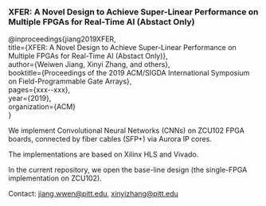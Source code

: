 ### XFER: A Novel Design to Achieve Super-Linear Performance on Multiple FPGAs for Real-Time AI (Abstact Only)

@inproceedings{jiang2019XFER,  
  title={XFER: A Novel Design to Achieve Super-Linear Performance on Multiple FPGAs for Real-Time AI (Abstact Only)},  
  author={Weiwen Jiang, Xinyi Zhang, and others},  
  booktitle={Proceedings of the 2019 ACM/SIGDA International Symposium on Field-Programmable Gate Arrays},  
  pages={xxx--xxx},  
  year={2019},  
  organization={ACM}  
}

We implement Convolutional Neural Networks (CNNs) on ZCU102 FPGA boards, connected by fiber cables (SFP+) via Aurora IP cores.

The implementations are based on Xilinx HLS and Vivado.

In the current repository, we open the base-line design (the single-FPGA implementation on ZCU102).


Contact: jiang.wwen@pitt.edu, xinyizhang@pitt.edu
